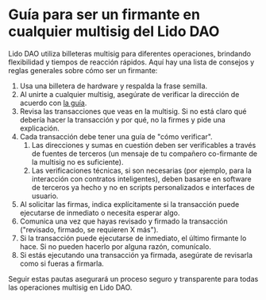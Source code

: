 # Guía para ser un firmante en cualquier multisig del Lido DAO

Lido DAO utiliza billeteras multisig para diferentes operaciones, brindando flexibilidad y tiempos de reacción rápidos. Aquí hay una lista de consejos y reglas generales sobre cómo ser un firmante:

1. Usa una billetera de hardware y respalda la frase semilla.
2. Al unirte a cualquier multisig, asegúrate de verificar la dirección de acuerdo con [la guía](./address-ownership-guide).
3. Revisa las transacciones que veas en la multisig. Si no está claro qué debería hacer la transacción y por qué, no la firmes y pide una explicación.
4. Cada transacción debe tener una guía de "cómo verificar".
   1. Las direcciones y sumas en cuestión deben ser verificables a través de fuentes de terceros (un mensaje de tu compañero co-firmante de la multisig no es suficiente).
   2. Las verificaciones técnicas, si son necesarias (por ejemplo, para la interacción con contratos inteligentes), deben basarse en software de terceros ya hecho y no en scripts personalizados e interfaces de usuario.
5. Al solicitar las firmas, indica explícitamente si la transacción puede ejecutarse de inmediato o necesita esperar algo.
6. Comunica una vez que hayas revisado y firmado la transacción ("revisado, firmado, se requieren X más").
7. Si la transacción puede ejecutarse de inmediato, el último firmante lo hace. Si no pueden hacerlo por alguna razón, comunícalo.
8. Si estás ejecutando una transacción ya firmada, asegúrate de revisarla como si fueras a firmarla.

Seguir estas pautas asegurará un proceso seguro y transparente para todas las operaciones multisig en Lido DAO.
